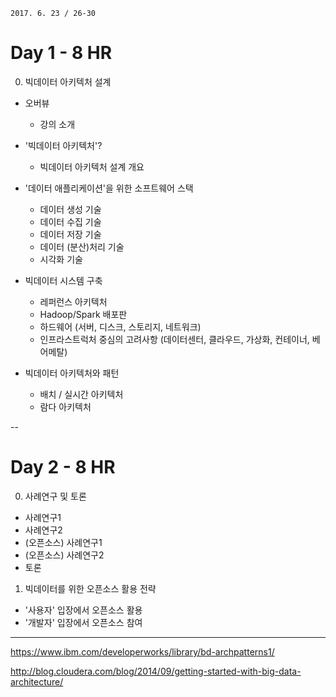 ```
2017. 6. 23 / 26-30
```

# Day 1 - 8 HR

0. 빅데이터 아키텍처 설계
- 오버뷰
  * 강의 소개

- '빅데이터 아키텍처'?
  * 빅데이터 아키텍처 설계 개요

- '데이터 애플리케이션'을 위한 소프트웨어 스택
  * 데이터 생성 기술
  * 데이터 수집 기술
  * 데이터 저장 기술
  * 데이터 (분산)처리 기술
  * 시각화 기술

- 빅데이터 시스템 구축
  * 레퍼런스 아키텍처
  * Hadoop/Spark 배포판
  * 하드웨어 (서버, 디스크, 스토리지, 네트워크)
  * 인프라스트럭처 중심의 고려사항 (데이터센터, 클라우드, 가상화, 컨테이너, 베어메탈)
  
- 빅데이터 아키텍처와 패턴
  * 배치 / 실시간 아키텍처
  * 람다 아키텍처

--

# Day 2 - 8 HR

0. 사례연구 및 토론
- 사례연구1
- 사례연구2
- (오픈소스) 사례연구1
- (오픈소스) 사례연구2
- 토론

1. 빅데이터를 위한 오픈소스 활용 전략
- '사용자' 입장에서 오픈소스 활용
- '개발자' 입장에서 오픈소스 참여


----

https://www.ibm.com/developerworks/library/bd-archpatterns1/

http://blog.cloudera.com/blog/2014/09/getting-started-with-big-data-architecture/

